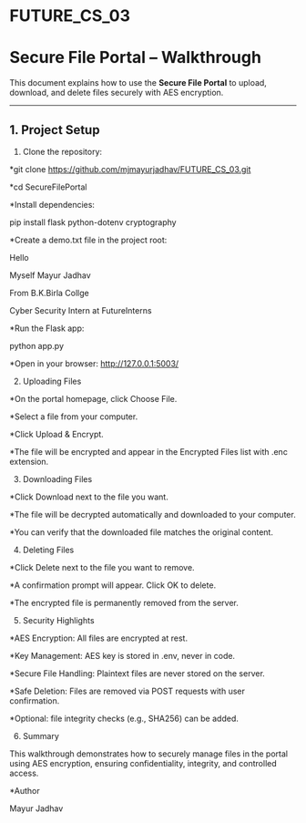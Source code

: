 # FUTURE_CS_03
# Secure File Portal – Walkthrough

This document explains how to use the **Secure File Portal** to upload, download, and delete files securely with AES encryption.

---

## 1. Project Setup

1. Clone the repository:

*git clone https://github.com/mjmayurjadhav/FUTURE_CS_03.git 

*cd SecureFilePortal

*Install dependencies:

pip install flask python-dotenv cryptography

*Create a demo.txt file in the project root:

Hello 

Myself Mayur Jadhav 

From B.K.Birla Collge 

Cyber Security Intern at FutureInterns

*Run the Flask app:

python app.py

*Open in your browser: http://127.0.0.1:5003/

2. Uploading Files

*On the portal homepage, click Choose File.

*Select a file from your computer.

*Click Upload & Encrypt.

*The file will be encrypted and appear in the Encrypted Files list with .enc extension.

3. Downloading Files

*Click Download next to the file you want.

*The file will be decrypted automatically and downloaded to your computer.

*You can verify that the downloaded file matches the original content.

4. Deleting Files

*Click Delete next to the file you want to remove.

*A confirmation prompt will appear. Click OK to delete.

*The encrypted file is permanently removed from the server.

5. Security Highlights
   
*AES Encryption: All files are encrypted at rest.

*Key Management: AES key is stored in .env, never in code.

*Secure File Handling: Plaintext files are never stored on the server.

*Safe Deletion: Files are removed via POST requests with user confirmation.

*Optional: file integrity checks (e.g., SHA256) can be added.

6. Summary
   
This walkthrough demonstrates how to securely manage files in the portal using AES encryption, ensuring confidentiality, integrity, and controlled access.

*Author 

Mayur Jadhav 
